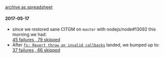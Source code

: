 [archive as spreadsheet](https://docs.google.com/spreadsheets/d/1VimEU1-gQ4aOIZxGGRqD8XVeriMUrM7nzBKgxxLQYlc/pubhtml)

#### 2017-05-17
* since we restored sane CITGM on `master` with nodejs/node#13092 this morning we had:  
  [45 failures , 79 skipped](https://ci.nodejs.org/view/Node.js-citgm/job/citgm-smoker/801/testReport/)  
* After [`fs: Revert throw on invalid callbacks`](https://github.com/nodejs/node/pull/12976) landed, we bumped up to:  
  [37 failures , 66 skipped](https://ci.nodejs.org/view/Node.js-citgm/job/citgm-smoker/805/testReport/)  

